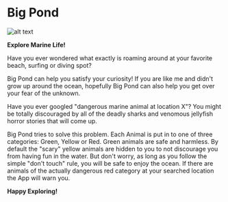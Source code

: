 # Big Pond

![alt text](https://i.imgur.com/TCu2q7S.jpg)

**Explore Marine Life!**

Have you ever wondered what exactly is roaming around at your favorite beach, surfing or diving spot?

Big Pond can help you satisfy your curiosity!
If you are like me and didn't grow up around the ocean, hopefully Big Pond can also help you get over your fear of the unknown.

Have you ever googled "dangerous marine animal at location X"? You might be totally discouraged by all of the deadly sharks and venomous jellyfish horror stories that will come up.

Big Pond tries to solve this problem.
Each Animal is put in to one of three categories:
Green, Yellow or Red.
Green animals are safe and harmless.
By default the "scary" yellow animals are hidden to you to not discourage you from having fun in the water. But don't worry, as long as you follow the simple "don't touch" rule, you will be safe to enjoy the ocean.
If there are animals of the actually dangerous red category at your searched location the App will warn you.

**Happy Exploring!**
